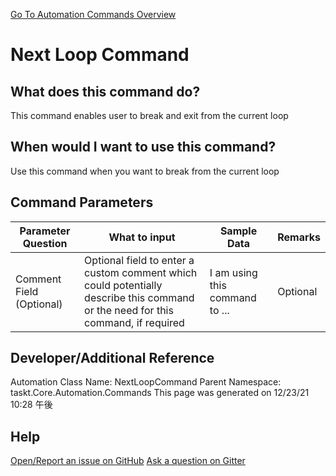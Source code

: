 <!--TITLE: Next Loop Command -->
<!-- SUBTITLE: a command in the Loop Commands group. -->
[Go To Automation Commands Overview](/automation-commands.md)


# Next Loop Command


## What does this command do?
This command enables user to break and exit from the current loop


## When would I want to use this command?
Use this command when you want to break from the current loop


## Command Parameters
| Parameter Question   	| What to input  	|  Sample Data 	| Remarks  	|
| ---                    | ---               | ---           | ---       |
|Comment Field (Optional)|Optional field to enter a custom comment which could potentially describe this command or the need for this command, if required|I am using this command to ...|Optional|




## Developer/Additional Reference
Automation Class Name: NextLoopCommand
Parent Namespace: taskt.Core.Automation.Commands
This page was generated on 12/23/21 10:28 午後


## Help
[Open/Report an issue on GitHub](https://github.com/saucepleez/taskt/issues/new)
[Ask a question on Gitter](https://gitter.im/taskt-rpa/Lobby)
